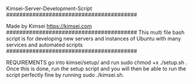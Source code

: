 Kimsei-Server-Development-Script
########################################

Made by Kimsei https://kimsei.com
######################################## This multi file bash script is for developing new servers and instances of Ubuntu with many services and automated scripts ########################################

REQUIREMENTS
go into kimsei/setup/ and run sudo chmod +x ./setup.sh . Once this is done, run the setup script and you will then be able to run the script perfectly fine by running sudo ./kimsei.sh.
